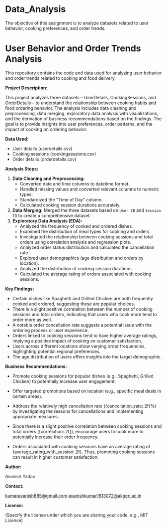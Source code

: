 # Data_Analysis
The objective of this assignment is to analyze datasets related to user behavior, cooking preferences, and order trends.

# User Behavior and Order Trends Analysis

This repository contains the code and data used for analyzing user behavior and order trends related to cooking and food delivery.

**Project Description:**

This project analyzes three datasets – UserDetails, CookingSessions, and OrderDetails – to understand the relationship between cooking habits and food ordering behavior. The analysis includes data cleaning and preprocessing, data merging, exploratory data analysis with visualizations, and the derivation of business recommendations based on the findings. The goal is to provide insights into user preferences, order patterns, and the impact of cooking on ordering behavior.

**Data Used:**

* User details (userdetails.csv)
* Cooking sessions (cookingsessions.csv)
* Order details (orderdetails.csv)

**Analysis Steps:**

1.  **Data Cleaning and Preprocessing:**
    *   Converted date and time columns to datetime format.
    *   Handled missing values and converted relevant columns to numeric types.
    *   Standardized the "Time of Day" column.
    *   Calculated cooking session durations accurately.
2.  **Data Merging:** Merged the three datasets based on `User ID` and `Session ID` to create a comprehensive dataset.
3.  **Exploratory Data Analysis (EDA):**
    *   Analyzed the frequency of cooked and ordered dishes.
    *   Examined the distribution of meal types for cooking and orders.
    *   Investigated the relationship between cooking sessions and total orders using correlation analysis and regression plots.
    *   Analyzed order status distribution and calculated the cancellation rate.
    *   Explored user demographics (age distribution and orders by location).
    *   Analyzed the distribution of cooking session durations.
    *   Calculated the average rating of orders associated with cooking sessions.

**Key Findings:**

*   Certain dishes like Spaghetti and Grilled Chicken are both frequently cooked and ordered, suggesting these are popular choices.
*   There is a slight positive correlation between the number of cooking sessions and total orders, indicating that users who cook more tend to order more as well.
*   A notable order cancellation rate suggests a potential issue with the ordering process or user experience.
*   Orders linked to cooking sessions tend to have higher average ratings, implying a positive impact of cooking on customer satisfaction.
*   Users across different locations show varying order frequencies, highlighting potential regional preferences.
*   The age distribution of users offers insights into the target demographic.

**Business Recommendations:**

*   Promote cooking sessions for popular dishes (e.g., Spaghetti, Grilled Chicken) to potentially increase user engagement.
  
*   Offer targeted promotions based on location (e.g., specific meal deals in certain areas).

*   Address the relatively high cancellation rate ({cancellation_rate:.2f}%) by investigating the reasons for cancellations and implementing appropriate measures.

*   Since there is a slight positive correlation between cooking sessions and total orders ({correlation:.2f}), encourage users to cook more to potentially increase their order frequency.

*   Orders associated with cooking sessions have an average rating of {average_rating_with_session:.2f}. Thus, promoting cooking sessions can result in higher customer satisfaction.

**Author:**

Avanish Yadav 

**Contact:**

kumaravanish885@gmail.com
avanishkumar1813072@akgec.ac.in

**License:**

(Specify the license under which you are sharing your code, e.g., MIT License)
